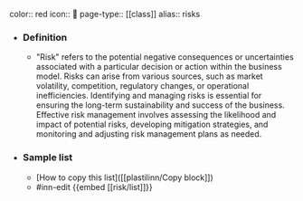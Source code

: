 color:: red
icon:: 🚨
page-type:: [[class]]
alias:: risks

- ### Definition 
  - "Risk" refers to the potential negative consequences or uncertainties associated with a particular decision or action within the business model. Risks can arise from various sources, such as market volatility, competition, regulatory changes, or operational inefficiencies. Identifying and managing risks is essential for ensuring the long-term sustainability and success of the business. Effective risk management involves assessing the likelihood and impact of potential risks, developing mitigation strategies, and monitoring and adjusting risk management plans as needed.
- ### Sample list
  - [How to copy this list]([[plastilinn/Copy block]])
  - #inn-edit {{embed [[risk/list]]}}


